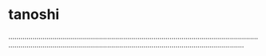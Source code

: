 # tanoshi
.................................................................................................................................................................................................................................................